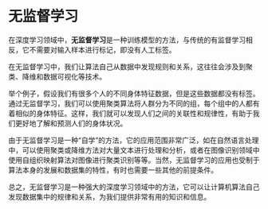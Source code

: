 # 无监督学习

在深度学习领域中，**无监督学习**是一种训练模型的方法，与传统的有监督学习相反，它不需要对输入样本进行标记，即没有人工标签。

在无监督学习中，我们让算法自己从数据中发现规则和关系，这往往会涉及到聚类、降维和数据可视化等技术。

举个例子，假设我们有很多个人的不同身体特征数据，但是这些数据都没有标签。通过无监督学习，我们可以使用聚类算法将人群分为不同的组，每个组中的人都有着相似的身体特征。这样，我们就可以发现人们之间的关联性和规律性，有助于我们更好地了解和预测人们的身体状况。

由于无监督学习是一种“自学”的方法，它的应用范围非常广泛，如在自然语言处理中，可以使用聚类或降维方法对大量文本进行处理和分析，或者在图像识别领域中使用自组织映射算法对图像进行聚类识别等等。当然，无监督学习的应用也受制于算法本身的发展和数据集的特性，有时也需要一些其他的前提条件。

总之，无监督学习是一种强大的深度学习领域中的方法，它可以让计算机算法自己发现数据集中的规律和关系，为我们提供非常有用的知识和信息。